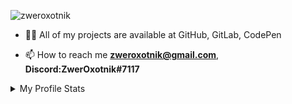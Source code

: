 <p align="left"> <img src="https://komarev.com/ghpvc/?username=zweroxotnik&label=Profile%20views&color=0e75b6&style=flat" alt="zweroxotnik" /> </p>

- 👨‍💻 All of my projects are available at GitHub, GitLab, CodePen

- 📫 How to reach me **zweroxotnik@gmail.com**, **Discord:ZwerOxotnik#7117**

<details>
  <summary>My Profile Stats</summary>
  <br>
    <p><img src="/github-metrics.svg" alt="Metrics" width="400"></p>
</details>
